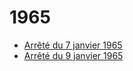 # 1965

- [Arrêté du 7 janvier 1965](arrete-du-7-janvier-1965)
- [Arrêté du 9 janvier 1965](arrete-du-9-janvier-1965)

